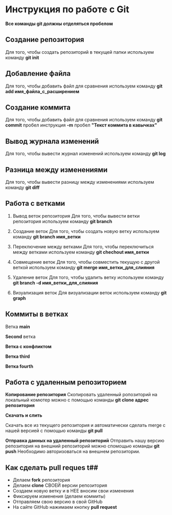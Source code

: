 # Инструкция по работе с Git

**Все команды git должны отделяться пробелом**

## Создание репозитория
Для того, чтобы создать репозиторий в текущей папки используем команду **git init**
 
## Добавление файла 
Для того, чтобы добавить файл для сравнения используем команду **git add имя_файла_с_расширением**

## Создание коммита
Для того, чтобы добавить файл для сравнения используем команду **git commit** пробел инструкция **-m** пробел **"Текст коммита в кавычках"**

## Вывод журнала изменений
Для того, чтобы вывести журнал изменений используем команду **git log**

## Разница между изменениями
Для того, чтобы вывести разницу между изменениями используем команду **git diff**

## Работа с ветками
1. Вывод веток репозитория
Для того, чтобы вывести ветки репозитория используем команду **git branch**
2. Создание веток
Для того, чтобы создать новую ветку используем команду **git branch имя_ветки**
3. Переключение между ветками
Для того, чтобы переключиться между ветками используем команду **git chechout имя_ветки**
4. Совмещение веток
Для того, чтобы совместить текущую с другой веткой используем команду **git merge имя_ветки_для_слияния**
5. Удаление веток
Для того, чтобы удалить ветку используем команду **git branch -d имя_ветки_для_слияния**

6. Визуализация веток
Для визуализации веток используем команду **git graph**

## Коммиты в ветках
Ветка **main**


**Second** ветка



**Ветка с конфликтом**

**Ветка third**

**Ветка fourth**

## Работа с удаленным репозиторием ##

**Копирование репозитория**
Скопировать удаленный ропозиторий на локальный комютер можно с помощью команды **git clone адрес репозитория**

**Скачать и слить**

Скачать все из текущего репозитория и автоматически сделать merge с нашей версией с помощью команды **git pull**

**Отправка данных на удаленный репозиторий**
Отправить нашу версию репозитория на внешний репозиторий можно спомощью команды **git push** Необходимо авторизоваться на внешнем репозитории.

## Как сделать pull reques t##

* Делаем **fork** репозитория
* Делаем **clone** СВОЕЙ версии репозитория
* Создаем новую ветку и в НЕЕ вносим свои изменения
* Фиксируем изменения (делаем коммиты)
* Отправляем свою версию в свой GitHub
* На сайте GitHub нажимаем кнопку **pull request**